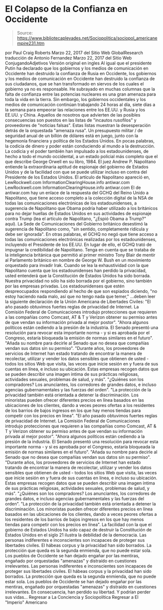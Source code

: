 # El Colapso de la Confianza en Occidente

> Source: https://www.bibliotecapleyades.net/Sociopolitica/sociopol_americanempire231.htm

por Paul Craig Roberts Marzo 22, 2017 del Sitio Web GlobalResearch traducción de Antonio Fernandez Marzo 22, 2017
del Sitio Web ConjugandoAdjetivos
Versión original en ingles
Al igual que el presidente Putin ha declarado que los gobiernos y los medios de comunicación en Occidente han destruido la confianza de Rusia en Occidente, los gobiernos y los medios de comunicación en Occidente han destruido la confianza de sus ciudadanos, que se han transformado en siervos de los cuales el gobierno ya no es responsable. He subrayado en muchas columnas que la falta de confianza entre las potencias nucleares es una gran amenaza para toda la vida en la tierra.
Sin embargo, los gobiernos occidentales y los medios de comunicación continúan trabajando 24 horas al día, siete días a la semana para empeorar las relaciones entre los EE.UU. y Rusia y los EE.UU. y China.
Aquellos de nosotros que advierten de las posibles consecuencias son puestos en las listas de "incautos rusofilos" y proveedores de "noticias falsas".
Estas listas muestran la desesperación detrás de la orquestada "amenaza rusa". Un presupuesto militar / de seguridad anual de un billón de dólares está en juego, junto con la hegemonía financiera y política de los Estados Unidos. En pocas palabras, la codicia de dinero y poder están conduciendo al mundo a la destrucción. La codicia y el poder también han impulsado a los estadounidenses, de hecho a todo el mundo occidental, a un estado policial más completo que el que describe George Orwell en su libro, 1984.
El juez Andrew P. Napolitano entiende la extraordinaria aptitud de espionaje del gobierno de Estados Unidos y de la facilidad con que se puede utilizar incluso en contra del Presidente de los Estados Unidos.
El artículo de Napolitano apareció en,
LewRockwell.com InformationClearingHouse.info antiwar.com
LewRockwell.com
InformationClearingHouse.info
antiwar.com
El de antiwar.com hay un enlace de la respuesta del GCHQ del Reino Unido a Napolitano, que tiene acceso completo a la colección digital de la NSA de todas las comunicaciones electrónicas de los estadounidenses, a sugerencia de Napolitano que Obama podría haber utilizado a los británicos para no dejar huellas de Estados Unidos en sus actividades de espionaje contra Trump (lea el artículo de Napolitano, "¿Espió Obama a Trump?" aquí). La Sede de Comunicaciones del Gobierno británico desestimó la sugerencia de Napolitano como,
"sin sentido, completamente ridícula y debe ser ignorada".
En otras palabras, el GCHQ no negó que tiene acceso a todas las comunicaciones electrónicas realizadas por los estadounidenses, incluyendo el Presidente de los EE.UU.
En lugar de ello, el GCHQ trató de impugnar la credibilidad de Napolitano.
Tenga en cuenta que se trataba de la inteligencia británica que permitió al primer ministro Tony Blair de mentir al Parlamento británico en nombre de George W. Bush en un movimiento orquestado para invadir Irak. Cuando se lea la exhaustividad con la que Napolitano cuenta que los estadounidenses han perdido la privacidad, usted entenderá que la Constitución de Estados Unidos ha sido borrada.
Nuestra privacidad no sólo ha sido borrada por el gobierno, sino también por las empresas privadas.
Los estadounidenses que estén despreocupados respondiendo al hecho de que son espiados diciendo,
"no estoy haciendo nada malo, así que no tengo nada que temer,"
...deben leer la siguiente declaración de la Unión Americana de Libertades Civiles:
"El año pasado obtuvimos fuertes reglas de privacidad de Internet. La Comisión Federal de Comunicaciones introdujo protecciones que requieren a las compañías como Comcast, AT & T y Verizon obtener su permiso antes de que vendan su información privada al mejor postor". "Ahora algunos políticos están cediendo a la presión de la industria. El Senado presentó una resolución para revocar esta importante norma - y si es aprobada por el Congreso, estaría bloqueada la emisión de normas similares en el futuro". "Añada su nombre para decirle al Senado que no desea que compañías vendan sus datos sin su permiso". "Durante años, los proveedores de servicios de Internet han estado tratando de encontrar la manera de recolectar, utilizar y vender los datos sensibles que obtienen de usted - todos los sitios Web que visita, las veces que inicie sesión en y fuera de sus cuentas en línea, e incluso su ubicación. Estas empresas recogen datos que se pueden describir una imagen íntima de sus prácticas religiosas, actividades sexuales, problemas de salud, y más". "¿Quiénes son los compradores? Los anunciantes, los corredores de grandes datos, e incluso agencias gubernamentales y las fuerzas del orden". "La protección de la privacidad también está orientada a detener la discriminación. Los minoristas pueden ofrecer diferentes precios en línea basados en las ubicaciones de los clientes, dando a veces peores ofertas a los residentes de los barrios de bajos ingresos en los que hay menos tiendas para competir con los precios en línea".
"El año pasado obtuvimos fuertes reglas de privacidad de Internet.
La Comisión Federal de Comunicaciones introdujo protecciones que requieren a las compañías como Comcast, AT & T y Verizon obtener su permiso antes de que vendan su información privada al mejor postor".
"Ahora algunos políticos están cediendo a la presión de la industria. El Senado presentó una resolución para revocar esta importante norma - y si es aprobada por el Congreso, estaría bloqueada la emisión de normas similares en el futuro". "Añada su nombre para decirle al Senado que no desea que compañías vendan sus datos sin su permiso". "Durante años, los proveedores de servicios de Internet han estado tratando de encontrar la manera de recolectar, utilizar y vender los datos sensibles que obtienen de usted - todos los sitios Web que visita, las veces que inicie sesión en y fuera de sus cuentas en línea, e incluso su ubicación.
Estas empresas recogen datos que se pueden describir una imagen íntima de sus prácticas religiosas, actividades sexuales, problemas de salud, y más". "¿Quiénes son los compradores? Los anunciantes, los corredores de grandes datos, e incluso agencias gubernamentales y las fuerzas del orden". "La protección de la privacidad también está orientada a detener la discriminación.
Los minoristas pueden ofrecer diferentes precios en línea basados en las ubicaciones de los clientes, dando a veces peores ofertas a los residentes de los barrios de bajos ingresos en los que hay menos tiendas para competir con los precios en línea".
La facilidad con la que el gobierno de Estados Unidos ha sido capaz de destruir la Constitución de Estados Unidos en el siglo 21 ilustra la debilidad de la democracia.
Las personas indiferentes e inconscientes son incapaces de proteger sus libertades civiles. El hábeas corpus y la privacidad han sido borrados. La protección que queda es la segunda enmienda, que no puede estar sola. Los pueblos de Occidente se han dejado engañar por las mentiras, engañado por orquestadas "amenazas" y distraído en cuestiones irrelevantes.
Las personas indiferentes e inconscientes son incapaces de proteger sus libertades civiles.
El hábeas corpus y la privacidad han sido borrados.
La protección que queda es la segunda enmienda, que no puede estar sola.
Los pueblos de Occidente se han dejado engañar por las mentiras, engañado por orquestadas "amenazas" y distraído en cuestiones irrelevantes.
En consecuencia, han perdido su libertad. Y podrían perder sus vidas...
Regresar a La Conciencia y Sociopolítica
Regresar a El "Imperio" Americano
